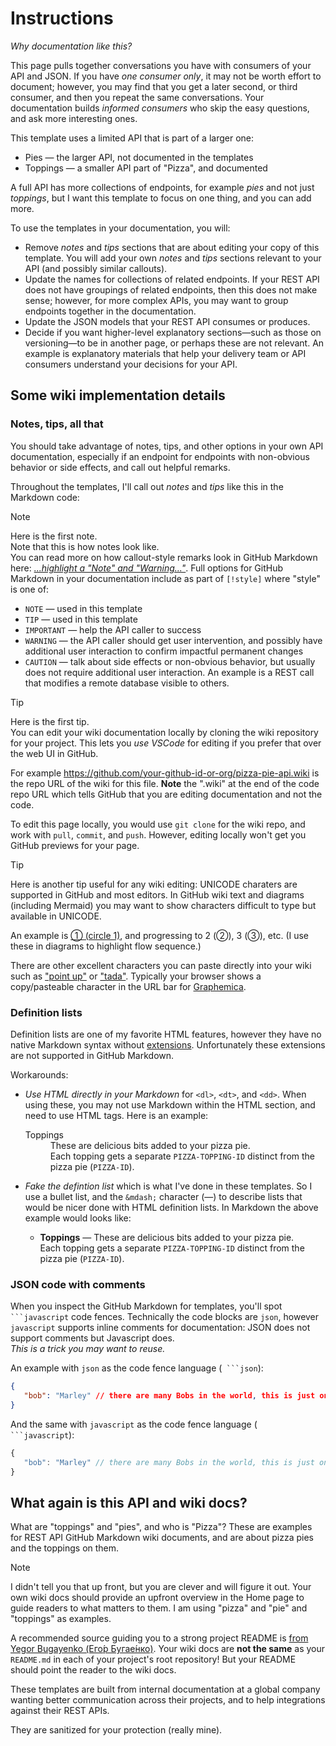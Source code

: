# Instructions

_Why documentation like this?_

This page pulls together conversations you have with consumers of your API and
JSON.
If you have _one consumer only_, it may not be worth effort to document;
however, you may find that you get a later second, or third consumer, and
then you repeat the same conversations.
Your documentation builds _informed consumers_ who skip the easy questions,
and ask more interesting ones.

This template uses a limited API that is part of a larger one:

* Pies &mdash; the larger API, not documented in the templates
* Toppings &mdash; a smaller API part of "Pizza", and documented

A full API has more collections of endpoints, for example _pies_ and not
just _toppings_, but I want this template to focus on one thing, and you can
add more.

To use the templates in your documentation, you will:
- Remove _notes_ and _tips_ sections that are about editing your copy of this
   template.
   You will add your own _notes_ and _tips_ sections relevant to your API (and
   possibly similar callouts).
- Update the names for collections of related endpoints.
   If your REST API does not have groupings of related endpoints, then this
   does not make sense; however, for more complex APIs, you may want to
   group endpoints together in the documentation.
- Update the JSON models that your REST API consumes or produces.
- Decide if you want higher-level explanatory sections&mdash;such as those on
   versioning&mdash;to be in another page, or perhaps these are not relevant.
   An example is explanatory materials that help your delivery team or API
   consumers understand your decisions for your API.

## Some wiki implementation details

### Notes, tips, all that

You should take advantage of notes, tips, and other options in your own API
documentation, especially if an endpoint for endpoints with non-obvious
behavior or side effects, and call out helpful remarks.

Throughout the templates, I'll call out _notes_ and _tips_ like this in the
Markdown code:

> [!NOTE]
> Here is the first note.<br>
> Note that this is how notes look like.<br>
> You can read more on how callout-style remarks look in GitHub Markdown here:
> [_...highlight a "Note" and "Warning..."_](https://github.com/orgs/community/discussions/16925).
> Full options for GitHub Markdown in your documentation include as part of
> `[!style]` where "style" is one of:
> - `NOTE` &mdash; used in this template
> - `TIP` &mdash; used in this template
> - `IMPORTANT` &mdash; help the API caller to success
> - `WARNING` &mdash; the API caller should get user intervention, and
>   possibly have additional user interaction to confirm impactful permanent
>   changes
> - `CAUTION` &mdash; talk about side effects or non-obvious behavior, but
>   usually does not require additional user interaction.
>   An example is a REST call that modifies a remote database visible to
>   others.

> [!TIP]
> Here is the first tip.<br>
> You can edit your wiki documentation locally by cloning the wiki
> repository for your project.
> This lets you _use VSCode_ for editing if you prefer that over the web UI in
> GitHub.
>
> For example <https://github.com/your-github-id-or-org/pizza-pie-api.wiki> is
> the repo URL of the wiki for this file.
> **Note** the ".wiki" at the end of the code repo URL which tells GitHub that
> you are editing documentation and not the code.
>
> To edit this page locally, you would use `git clone` for the wiki repo, and
> work with `pull`, `commit`, and `push`.
> However, editing locally won't get you GitHub previews for your page.

> [!TIP]
> Here is another tip useful for any wiki editing:
> UNICODE charaters are supported in GitHub and most editors.
> In GitHub wiki text and diagrams (including Mermaid) you may want to show
> characters difficult to type but available in UNICODE.
>
> An example is [① (circle 1)](https://graphemica.com/%E2%91%A0), and
> progressing to 2 (②), 3 (③), etc.
> (I use these in diagrams to highlight flow sequence.)
>
> There are other excellent characters you can paste directly into your wiki
> such as ["point up"](https://graphemica.com/%E2%98%9D) or
> ["tada"](https://graphemica.com/%F0%9F%8E%89).
> Typically your browser shows a copy/pasteable character in the URL bar for
> [Graphemica](https://graphemica.com).

### Definition lists

Definition lists are one of my favorite HTML features, however they have no
native Markdown syntax without
[extensions](https://www.markdownguide.org/extended-syntax/#definition-lists).
Unfortunately these extensions are not supported in GitHub Markdown.

Workarounds:

- _Use HTML directly in your Markdown_ for `<dl>`, `<dt>`, and `<dd>`.
   When using these, you may not use Markdown within the HTML section, and
   need to use HTML tags.
   Here is an example:
   <dl>
       <dt>Toppings</dt>
       <dd>These are delicious bits added to your pizza pie.<br/>
           Each topping gets a separate <code>PIZZA-TOPPING-ID</code>
           distinct from the pizza pie (<code>PIZZA-ID</code>).
       </dd>
   </dl>
- _Fake the defintion list_ which is what I've done in these templates.
   So I use a bullet list, and the `&mdash;` character (&mdash;) to describe
   lists that would be nicer done with HTML definition lists.
   In Markdown the above example would looks like:

   - **Toppings** &mdash; These are delicious bits added to your pizza
     pie.<br>
     Each topping gets a separate `PIZZA-TOPPING-ID` distinct from the pizza
     pie (`PIZZA-ID`).

### JSON code with comments

When you inspect the GitHub Markdown for templates, you'll spot `
```javascript` code fences.
Technically the code blocks are `json`, however `javascript` supports inline
comments for documentation:
JSON does not support comments but Javascript does.<br>
_This is a trick you may want to reuse._

An example with `json` as the code fence language (` ```json`):
```json
{
   "bob": "Marley" // there are many Bobs in the world, this is just one
}
```
And the same with `javascript` as the code fence language (` ```javascript`):
```javascript
{
   "bob": "Marley" // there are many Bobs in the world, this is just one
}
```

## What again is this API and wiki docs?

What are "toppings" and "pies", and who is "Pizza"?
These are examples for REST API GitHub Markdown wiki documents, and are about
pizza pies and the toppings on them.

> [!NOTE]
> I didn't tell you that up front, but you are clever and will figure it out.
> Your own wiki docs should provide an upfront overview in the Home page to
> guide readers to what matters to them.
> I am using "pizza" and "pie" and "toppings" as examples.

A recommended source guiding you to a strong project README is [from Yegor
Bugayenko (Его́р
Бугае́нко)](https://www.yegor256.com/2019/04/23/elegant-readme.html).
Your wiki docs are **not the same** as your `README.md` in each of your
project's root repository!
But your README should point the reader to the wiki docs.

These templates are built from internal documentation at a global company
wanting better communication across their projects, and to help integrations
against their REST APIs.

They are sanitized for your protection (really mine).
